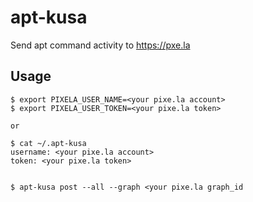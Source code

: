 # apt-kusa
Send apt command activity to https://pxe.la

## Usage


```
$ export PIXELA_USER_NAME=<your pixe.la account>
$ export PIXELA_USER_TOKEN=<your pixe.la token>

or

$ cat ~/.apt-kusa
username: <your pixe.la account>
token: <your pixe.la token>


$ apt-kusa post --all --graph <your pixe.la graph_id
```
